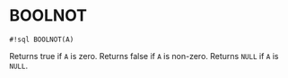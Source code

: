 # BOOLNOT


`#!sql BOOLNOT(A)`

Returns true if `A` is zero. Returns false if `A` is non-zero. Returns
`NULL` if `A` is `NULL`.


